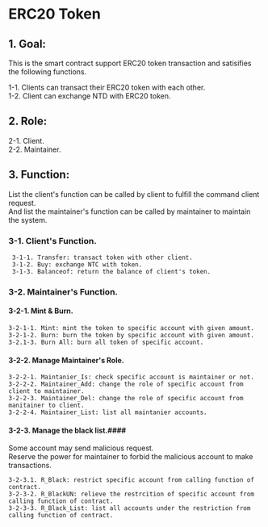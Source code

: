 # ERC20 Token
## 1. Goal: ##
This is the smart contract support ERC20 token transaction and satisifies the following functions.
  
 1-1. Clients can transact their ERC20 token with each other.  
 1-2. Client can exchange NTD with ERC20 token. 
 ## 2. Role: ## 
  2-1. Client.  
  2-2. Maintainer.
 ## 3. Function: ##
 List the client's function can be called by client to fulfill the command client request.  
 And list the maintainer's function can be called by maintainer to maintain the system. 
  ### 3-1. Client's Function. ###    
     3-1-1. Transfer: transact token with other client.  
     3-1-2. Buy: exchange NTC with token.  
     3-1-3. Balanceof: return the balance of client's token.  
  ### 3-2. Maintainer's Function. ###
   #### 3-2-1. Mint & Burn. ####
    3-2-1-1. Mint: mint the token to specific account with given amount.
    3-2-1-2. Burn: burn the token by specific account with given amount.
    3-2.1-3. Burn All: burn all token of specific account.
   #### 3-2-2. Manage Maintainer's Role. ####
    3-2-2-1. Maintanier_Is: check specific account is maintainer or not.
    3-2-2-2. Maintainer_Add: change the role of specific account from client to maintainer.
    3-2-2-3. Maintainer_Del: change the role of specific account from manitainer to client.
    3-2-2-4. Maintainer_List: list all maintanier accounts. 
   #### 3-2-3. Manage the black list.####
   Some account may send malicious request.  
   Reserve the power for maintainer to forbid the malicious account to make transactions.  
     
    3-2-3.1. R_Black: restrict specific account from calling function of contract.
    3-2-3-2. R_BlackUN: relieve the restrcition of specific account from calling function of contract.
    3-2-3-3. R_Black_List: list all accounts under the restriction from calling function of contract.
   
   
   
